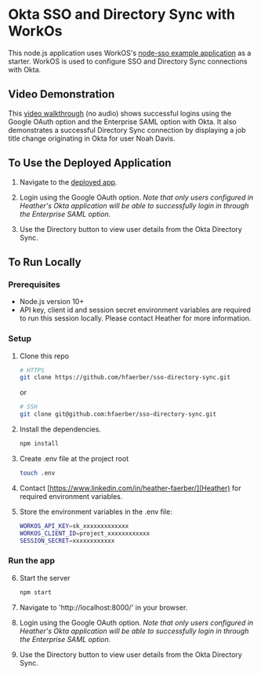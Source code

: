 # Okta SSO and Directory Sync with WorkOs 

This node.js application uses WorkOS's [node-sso example application](https://github.com/workos/node-example-applications/tree/main/node-sso-example) as a starter.  WorkOS is used to configure SSO and Directory Sync connections with Okta. 

## Video Demonstration

This [video walkthrough](https://youtu.be/w8OqwRxk5IM) (no audio) shows successful logins using the Google OAuth option and the Enterprise SAML option with Okta.  It also demonstrates a successful Directory Sync connection by displaying a job title change originating in Okta for user Noah Davis. 

## To Use the Deployed Application

1. Navigate to the [deployed app](https://sso-directory-sync.onrender.com/).

2. Login using the Google OAuth option. _Note that only users configured in Heather's Okta application will be able to successfully login in through the Enterprise SAML option._ 

3. Use the Directory button to view user details from the Okta Directory Sync.


## To Run Locally

### Prerequisites

- Node.js version 10+
- API key, client id and session secret environment variables are required to run this session locally. Please contact Heather for more information.

### Setup

1. Clone this repo

    ```bash
    # HTTPS
    git clone https://github.com/hfaerber/sso-directory-sync.git
    ```

    or

    ```bash
    # SSH
    git clone git@github.com:hfaerber/sso-directory-sync.git
    ```

2. Install the dependencies.
    ```bash
    npm install
    ```

3. Create .env file at the project root
    ```bash
    touch .env
    ```

4. Contact [https://www.linkedin.com/in/heather-faerber/](Heather) for required environment variables.

5. Store the environment variables in the .env file:

    ```bash
    WORKOS_API_KEY=sk_xxxxxxxxxxxxx
    WORKOS_CLIENT_ID=project_xxxxxxxxxxxx
    SESSION_SECRET=xxxxxxxxxxxx
    ```

### Run the app

6. Start the server
    ```bash
    npm start
    ```

7. Navigate to 'http://localhost:8000/' in your browser.

8. Login using the Google OAuth option. _Note that only users configured in Heather's Okta application will be able to successfully login in through the Enterprise SAML option._ 

9. Use the Directory button to view user details from the Okta Directory Sync.
